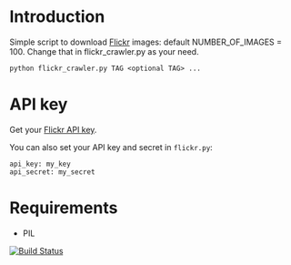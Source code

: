 Introduction
============

Simple script to download [Flickr](http://flickr.com) images:
default NUMBER_OF_IMAGES = 100. Change that in flickr_crawler.py as your need.

    python flickr_crawler.py TAG <optional TAG> ...


API key
==================

Get your [Flickr API key](http://www.flickr.com/services/api/).

You can also set your API key and secret in `flickr.py`:

    api_key: my_key
    api_secret: my_secret

Requirements
============

* PIL

[![Build Status](https://github.com/chenusc11/flickr-crawler.svg)](https://github.com/chenusc11/flickr-crawler)
